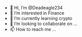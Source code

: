 - 👋 Hi, I’m @Deadeagle234
- 👀 I’m interested in Finance
- 🌱 I’m currently learning crypto
- 💞️ I’m looking to collaborate on ...
- 📫 How to reach me ...

<!---
Deadeagle234/Deadeagle234 is a ✨ special ✨ repository because its `README.md` (this file) appears on your GitHub profile.
You can click the Preview link to take a look at your changes.
--->
